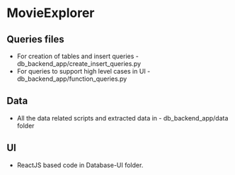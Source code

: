 # MovieExplorer

## Queries files
  * For creation of tables and insert queries - db_backend_app/create_insert_queries.py
  * For queries to support high level cases in UI - db_backend_app/function_queries.py
## Data
 * All the data related scripts and extracted data in - db_backend_app/data folder
 
## UI
  * ReactJS based code in Database-UI folder.
